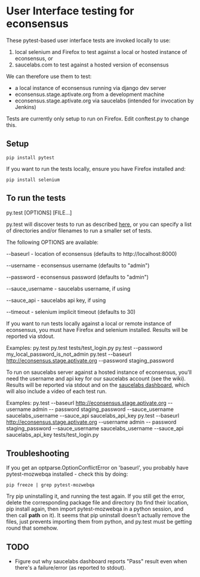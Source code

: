 User Interface testing for econsensus
=====================================
These pytest-based user interface tests are invoked locally to use:

1. local selenium and Firefox to test against a local or hosted instance of 
econsensus, or 
1. saucelabs.com to test against a hosted version of econsensus 

We can therefore use them to test:
* a local instance of econsensus running via django dev server
* econsensus.stage.aptivate.org from a development machine
* econsensus.stage.aptivate.org via saucelabs (intended for
invocation by Jenkins)

Tests are currently only setup to run on Firefox. Edit conftest.py to change
this.

Setup
-----

    pip install pytest

If you want to run the tests locally, ensure you have Firefox installed and:

    pip install selenium

To run the tests
----------------

py.test [OPTIONS] [FILE...]

py.test will discover tests to run as described [here](
http://pytest.org/latest/goodpractises.html#test-discovery), or you can 
specify a list of directories and/or filenames to run a smaller set of tests.

The following OPTIONS are available:

--baseurl - location of econsensus (defaults to http://localhost:8000)

--username - econsensus username (defaults to "admin")

--password - econsensus password (defaults to "admin")

--sauce_username - saucelabs username, if using

--sauce_api - saucelabs api key, if using

--timeout - selenium implicit timeout (defaults to 30)

If you want to run tests locally against a local or remote instance of 
econsensus, you must have Firefox and selenium installed. Results will be 
reported via stdout.

Examples:
    py.test
    py.test tests/test_login.py
    py.test --password my_local_password_is_not_admin
    py.test --baseurl http://econsensus.stage.aptivate.org --password staging_password

To run on saucelabs server against a hosted instance of econsensus, you'll need 
the username and api key for our saucelabs account (see the wiki). Results will 
be reported via stdout and on the [saucelabs dashboard](https://saucelabs.com/login), 
which will also include a video of each test run.

Examples:
    py.test --baseurl http://econsensus.stage.aptivate.org --username admin -- password staging_password --sauce_username saucelabs_username --sauce_api saucelabs_api_key
    py.test --baseurl http://econsensus.stage.aptivate.org --username admin -- password staging_password --sauce_username saucelabs_username --sauce_api saucelabs_api_key tests/test_login.py


Troubleshooting
---------------

If you get an optparse.OptionConflictError on 'baseurl', you probably have pytest-mozwebqa installed - check this by doing:

    pip freeze | grep pytest-mozwebqa

Try pip uninstalling it, and running the test again. If you still get the error, delete the corresponding package file and directory (to find their location, pip install again, then import pytest-mozwebqa in a python session, and then call __path__ on it). It seems that pip uninstall doesn't actually remove the files, just prevents importing them from python, and py.test must be getting round that somehow.

TODO
----

* Figure out why saucelabs dashboard reports "Pass" result even when there's a failure/error (as reported to stdout).

